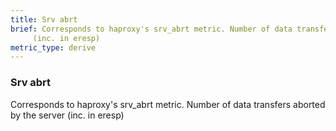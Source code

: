 ```yaml
---
title: Srv abrt
brief: Corresponds to haproxy's srv_abrt metric. Number of data transfers aborted by the server
     (inc. in eresp)
metric_type: derive
---
```

### Srv abrt

Corresponds to haproxy's srv_abrt metric. Number of data transfers aborted by the server
     (inc. in eresp)